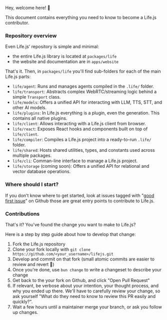 Hey, welcome here! 👋

This document contains everything you need to know to become a Life.js contributor.

### Repository overview

Even Life.js' repository is simple and minimal:
- the entire Life.js library is located at `packages/life`
- the website and documentation are in `apps/website`

That's it. Then, in `packages/life` you'll find sub-folders for each of the main Life.js parts:
- `life/agent`: Runs and manages agents compiled in the `.life/` folder.
- `life/transport`: Abstracts complex WebRTC/streaming logic behind a simple `Transport` class.
- `life/models`: Offers a unified API for interacting with LLM, TTS, STT, and other AI models.
- `life/plugins`: In Life.js everything is a plugin, even the generation. This contains all native plugins.
- `life/client`: Allows interacting with a Life.js client from browser.
- `life/react`: Exposes React hooks and components built on top of `life/client`.
- `life/compiler`: Compiles a Life.js project into a ready-to-run `.life/` folder.
- `life/shared`: Hosts shared utilities, types, and constants used across multiple packages.
- `life/cli`: Comman-line interface to manage a Life.js project.
- `life/storage` (coming soon): Offers a unified API for relational and vector database operations.

### Where should I start?
If you don't know where to get started, look at issues tagged with "[good first issue](https://github.com/lifejs/lifejs/issues?q=is:issue%20state:open%20label:%22good%20first%20issue%22)" on Github those are great entry points to contribute to Life.js.

### Contributions
That's it? You've found the change you want to make to Life.js?

Here is a step by step guide about how to develop that change:
1. Fork the Life.js repository
2. Clone your fork locally with `git clone https://github.com/<your_username>/lifejs.git`
3. Develop and commit on that fork (small atomic commits are easier to review and revert 🙏)
4. Once you're done, use `bun change` to write a changeset to describe your change 
5. Get back to the your fork on Github, and click "Open Pull Request"
6. If relevant, be verbose about your intention, your thought process, and why you ended up there. We'll have to carefully review your change, so ask yourself "What do they need to know to review this PR easily and quickly?".
7. Wait a few hours until a maintainer merge your branch, or ask you follow up changes. 